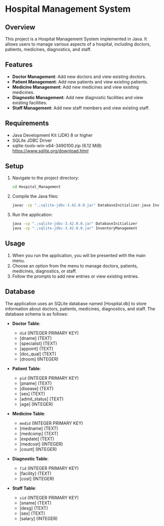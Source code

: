 # Hospital Management System

## Overview

This project is a Hospital Management System implemented in Java. It allows users to manage various aspects of a hospital, including doctors, patients, medicines, diagnostics, and staff.

## Features

- **Doctor Management**: Add new doctors and view existing doctors.
- **Patient Management**: Add new patients and view existing patients.
- **Medicine Management**: Add new medicines and view existing medicines.
- **Diagnostic Management**: Add new diagnostic facilities and view existing facilities.
- **Staff Management**: Add new staff members and view existing staff.

## Requirements

- Java Development Kit (JDK) 8 or higher
- SQLite JDBC Driver
-  sqlite-tools-win-x64-3490100.zip
(6.12 MiB)  https://www.sqlite.org/download.html

## Setup

1. Navigate to the project directory:
    ```sh
    cd Hospital_Management
    ```
2. Compile the Java files:
    ```sh
    javac -cp ".;sqlite-jdbc-3.42.0.0.jar" DatabaseInitializer.java InventoryManagement.java
    ```
3. Run the application:
    ```sh
    java -cp ".;sqlite-jdbc-3.42.0.0.jar" DatabaseInitializer
    java -cp ".;sqlite-jdbc-3.42.0.0.jar" InventoryManagement
    ```

## Usage

1. When you run the application, you will be presented with the main menu.
2. Choose an option from the menu to manage doctors, patients, medicines, diagnostics, or staff.
3. Follow the prompts to add new entries or view existing entries.

## Database

The application uses an SQLite database named [Hospital.db] to store information about doctors, patients, medicines, diagnostics, and staff. The database schema is as follows:

- **Doctor Table**:
    - `did` (INTEGER PRIMARY KEY)
    - [dname] (TEXT)
    - [specialist] (TEXT)
    - [appoint] (TEXT)
    - [doc_qual] (TEXT)
    - [droom] (INTEGER)

- **Patient Table**:
    - `pid` (INTEGER PRIMARY KEY)
    - [pname] (TEXT)
    - [disease] (TEXT)
    - [sex] (TEXT)
    - [admit_status] (TEXT)
    - [age] (INTEGER)

- **Medicine Table**:
    - `medid` (INTEGER PRIMARY KEY)
    - [medname] (TEXT)
    - [medcomp] (TEXT)
    - [expdate] (TEXT)
    - [medcost] (INTEGER)
    - [count] (INTEGER)

- **Diagnostic Table**:
    - `fid` (INTEGER PRIMARY KEY)
    - [facility] (TEXT)
    - [cost] (INTEGER)

- **Staff Table**:
    - `sid` (INTEGER PRIMARY KEY)
    - [sname] (TEXT)
    - [desg] (TEXT)
    - [sex] (TEXT)
    - [salary] (INTEGER)

